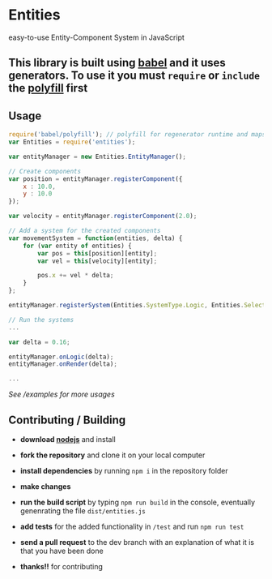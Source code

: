 # Entities
easy-to-use Entity-Component System in JavaScript

## This library is built using [babel][0] and it uses generators. To use it you must `require` or `include` the [polyfill][1] first

## Usage

```javascript
require('babel/polyfill'); // polyfill for regenerator runtime and maps
var Entities = require('entities');

var entityManager = new Entities.EntityManager();

// Create components
var position = entityManager.registerComponent({
    x : 10.0,
    y : 10.0
});

var velocity = entityManager.registerComponent(2.0);

// Add a system for the created components
var movementSystem = function(entities, delta) {
    for (var entity of entities) {
        var pos = this[position][entity];
        var vel = this[velocity][entity];

        pos.x += vel * delta;
    }
};

entityManager.registerSystem(Entities.SystemType.Logic, Entities.SelectorType.GetWith, position | velocity, movementSystem);

// Run the systems
...

var delta = 0.16;

entityManager.onLogic(delta);
entityManager.onRender(delta);

...
```
*See /examples for more usages*

## Contributing / Building

- **download [nodejs][2]** and install

- **fork the repository** and clone it on your local computer

- **install dependencies** by running `npm i` in the repository folder

- **make changes** 

- **run the build script** by typing `npm run build` in the console, eventually genenrating the file `dist/entities.js`

- **add tests** for the added functionality in `/test` and run `npm run test`

- **send a pull request** to the dev branch with an explanation of what it is that you have been done

- **thanks!!** for contributing

[0]: https://github.com/babel/babel
[1]: https://babeljs.io/docs/usage/polyfill/
[2]: http://nodejs.org
